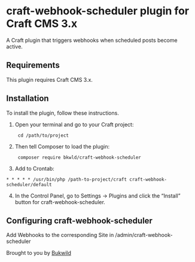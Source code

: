 # craft-webhook-scheduler plugin for Craft CMS 3.x

A Craft plugin that triggers webhooks when scheduled posts become active.

## Requirements

This plugin requires Craft CMS 3.x.

## Installation

To install the plugin, follow these instructions.

1. Open your terminal and go to your Craft project:

        cd /path/to/project

2. Then tell Composer to load the plugin:

        composer require bkwld/craft-webhook-scheduler

3. Add to Crontab:

```
* * * * * /usr/bin/php /path-to-project/craft craft-webhook-scheduler/default
```

4. In the Control Panel, go to Settings → Plugins and click the “Install” button for craft-webhook-scheduler.

## Configuring craft-webhook-scheduler

Add Webhooks to the corresponding Site in /admin/craft-webhook-scheduler

Brought to you by [Bukwild](https://bukwild.com)

